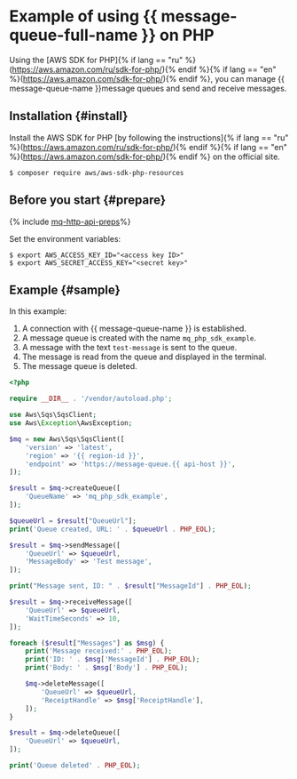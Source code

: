 # Example of using {{ message-queue-full-name }} on PHP

Using the [AWS SDK for PHP]{% if lang == "ru" %}(https://aws.amazon.com/ru/sdk-for-php/){% endif %}{% if lang == "en" %}(https://aws.amazon.com/sdk-for-php/){% endif %}, you can manage {{ message-queue-name }}message queues and send and receive messages.

## Installation {#install}

Install the AWS SDK for PHP [by following the instructions]{% if lang == "ru" %}(https://aws.amazon.com/ru/sdk-for-php/){% endif %}{% if lang == "en" %}(https://aws.amazon.com/sdk-for-php/){% endif %} on the official site.
```
$ composer require aws/aws-sdk-php-resources
```
## Before you start {#prepare}

{% include [mq-http-api-preps](../_includes_service/mq-http-api-preps-sdk.md)%}

Set the environment variables:

```
$ export AWS_ACCESS_KEY_ID="<access key ID>"
$ export AWS_SECRET_ACCESS_KEY="<secret key>"
```

## Example {#sample}

In this example:

1. A connection with {{ message-queue-name }} is established.
1. A message queue is created with the name `mq_php_sdk_example`.
1. A message with the text `test-message` is sent to the queue.
1. The message is read from the queue and displayed in the terminal.
1. The message queue is deleted.

```php
<?php

require __DIR__ . '/vendor/autoload.php';

use Aws\Sqs\SqsClient;
use Aws\Exception\AwsException;

$mq = new Aws\Sqs\SqsClient([
    'version' => 'latest',
    'region' => '{{ region-id }}',
    'endpoint' => 'https://message-queue.{{ api-host }}',
]);

$result = $mq->createQueue([
    'QueueName' => 'mq_php_sdk_example',
]);

$queueUrl = $result["QueueUrl"];
print('Queue created, URL: ' . $queueUrl . PHP_EOL);

$result = $mq->sendMessage([
    'QueueUrl' => $queueUrl,
    'MessageBody' => 'Test message',
]);

print("Message sent, ID: " . $result["MessageId"] . PHP_EOL);

$result = $mq->receiveMessage([
    'QueueUrl' => $queueUrl,
    'WaitTimeSeconds' => 10,
]);

foreach ($result["Messages"] as $msg) {
    print('Message received:' . PHP_EOL);
    print('ID: ' . $msg['MessageId'] . PHP_EOL);
    print('Body: ' . $msg['Body'] . PHP_EOL);

    $mq->deleteMessage([
        'QueueUrl' => $queueUrl,
        'ReceiptHandle' => $msg['ReceiptHandle'],
    ]);
}

$result = $mq->deleteQueue([
    'QueueUrl' => $queueUrl,
]);

print('Queue deleted' . PHP_EOL);
```
